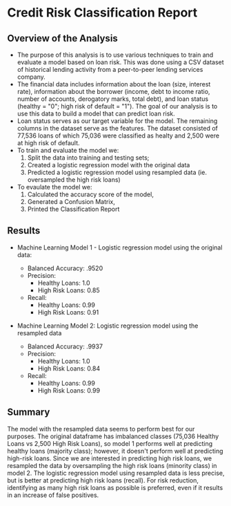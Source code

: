 # Credit Risk Classification Report

## Overview of the Analysis

* The purpose of this analysis is to use various techniques to train and evaluate a model based on loan risk. This was done using a CSV dataset of historical lending activity from a peer-to-peer lending services company. 
* The financial data includes information about the loan (size, interest rate), information about the borrower (income, debt to income ratio, number of accounts, derogatory marks, total debt), and loan status (healthy = "0"; high risk of default = "1"). The goal of our analysis is to use this data to build a model that can predict loan risk.
* Loan status serves as our target variable for the model. The remaining columns in the dataset serve as the features. The dataset consisted of 77,536 loans of which 75,036 were classified as healty and 2,500 were at high risk of default.
* To train and evaluate the model we:
    1. Split the data into training and testing sets;
    2. Created a logistic regression model with the original data
    3. Predicted a logistic regression model using resampled data (ie. oversampled the high risk loans)
* To evaulate the model we:
    1. Calculated the accuracy score of the model,
    2. Generated a Confusion Matrix,
    3. Printed the Classification Report

## Results

* Machine Learning Model 1 - Logistic regression model using the original data:
  * Balanced Accuracy: .9520
  * Precision: 
      * Healthy Loans: 1.0
      * High Risk Loans: 0.85
  * Recall: 
      * Healthy Loans: 0.99
      * High Risk Loans: 0.91

* Machine Learning Model 2: Logistic regression model using the resampled data
  * Balanced Accuracy: .9937
  * Precision: 
      * Healthy Loans: 1.0
      * High Risk Loans: 0.84
  * Recall: 
      * Healthy Loans: 0.99
      * High Risk Loans: 0.99

## Summary

The model with the resampled data seems to perform best for our purposes. The original dataframe has imbalanced classes (75,036 Healthy Loans vs 2,500 High Risk Loans), so model 1 performs well at predicting healthy loans (majority class); however, it doesn't perform well at predicting high-risk loans. Since we are interested in predicting high risk loans, we resampled the data by oversampling the high risk loans (minority class) in model 2. The logistic regression model using resampled data is less precise, but is better at predicting high risk loans (recall). For risk reduction, identifying as many high risk loans as possible is preferred, even if it results in an increase of false positives. 
